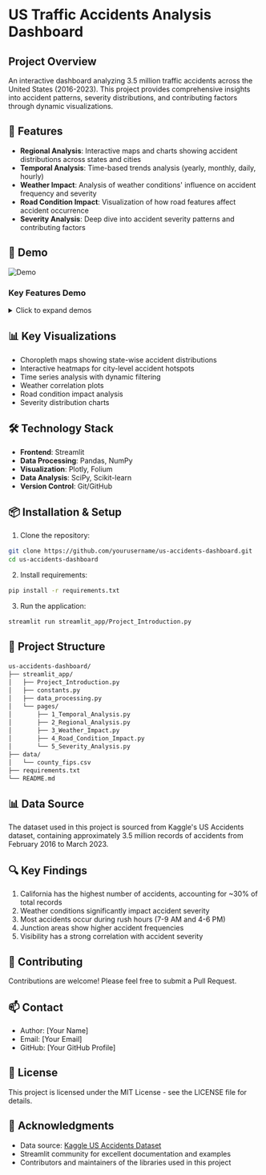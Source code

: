 # US Traffic Accidents Analysis Dashboard

## Project Overview
An interactive dashboard analyzing 3.5 million traffic accidents across the United States (2016-2023). This project provides comprehensive insights into accident patterns, severity distributions, and contributing factors through dynamic visualizations.

## 🚀 Features
- **Regional Analysis**: Interactive maps and charts showing accident distributions across states and cities
- **Temporal Analysis**: Time-based trends analysis (yearly, monthly, daily, hourly)
- **Weather Impact**: Analysis of weather conditions' influence on accident frequency and severity
- **Road Condition Impact**: Visualization of how road features affect accident occurrence
- **Severity Analysis**: Deep dive into accident severity patterns and contributing factors


## 🎥 Demo
<img src="./assets/demo.gif" alt="Demo" width="800"/>

### Key Features Demo
<details>
<summary>Click to expand demos</summary>

#### Regional Analysis
<img src="./assets/regional_analysis.gif" alt="Regional Analysis" width="800"/>

#### Temporal Patterns
<img src="./assets/temporal_analysis.gif" alt="Temporal Analysis" width="800"/>

#### Weather Impact
<img src="./assets/weather_impact.gif" alt="Weather Analysis" width="800"/>

#### Severity Analysis
<img src="./assets/severity_analysis.gif" alt="Severity Analysis" width="800"/>

</details>


## 📊 Key Visualizations
- Choropleth maps showing state-wise accident distributions
- Interactive heatmaps for city-level accident hotspots
- Time series analysis with dynamic filtering
- Weather correlation plots
- Road condition impact analysis
- Severity distribution charts

## 🛠 Technology Stack
- **Frontend**: Streamlit
- **Data Processing**: Pandas, NumPy
- **Visualization**: Plotly, Folium
- **Data Analysis**: SciPy, Scikit-learn
- **Version Control**: Git/GitHub

## 📦 Installation & Setup
1. Clone the repository:
```bash
git clone https://github.com/yourusername/us-accidents-dashboard.git
cd us-accidents-dashboard
```

2. Install requirements:
```bash
pip install -r requirements.txt
```

3. Run the application:
```bash
streamlit run streamlit_app/Project_Introduction.py
```

## 📂 Project Structure
```
us-accidents-dashboard/
├── streamlit_app/
│   ├── Project_Introduction.py
│   ├── constants.py
│   ├── data_processing.py
│   └── pages/
│       ├── 1_Temporal_Analysis.py
│       ├── 2_Regional_Analysis.py
│       ├── 3_Weather_Impact.py
│       ├── 4_Road_Condition_Impact.py
│       └── 5_Severity_Analysis.py
├── data/
│   └── county_fips.csv
├── requirements.txt
└── README.md
```

## 📊 Data Source
The dataset used in this project is sourced from Kaggle's US Accidents dataset, containing approximately 3.5 million records of accidents from February 2016 to March 2023.

## 🔍 Key Findings
1. California has the highest number of accidents, accounting for ~30% of total records
2. Weather conditions significantly impact accident severity
3. Most accidents occur during rush hours (7-9 AM and 4-6 PM)
4. Junction areas show higher accident frequencies
5. Visibility has a strong correlation with accident severity

## 🤝 Contributing
Contributions are welcome! Please feel free to submit a Pull Request.

## 📫 Contact
- Author: [Your Name]
- Email: [Your Email]
- GitHub: [Your GitHub Profile]

## 📄 License
This project is licensed under the MIT License - see the LICENSE file for details.

## 🙏 Acknowledgments
- Data source: [Kaggle US Accidents Dataset](https://www.kaggle.com/sobhanmoosavi/us-accidents)
- Streamlit community for excellent documentation and examples
- Contributors and maintainers of the libraries used in this project

